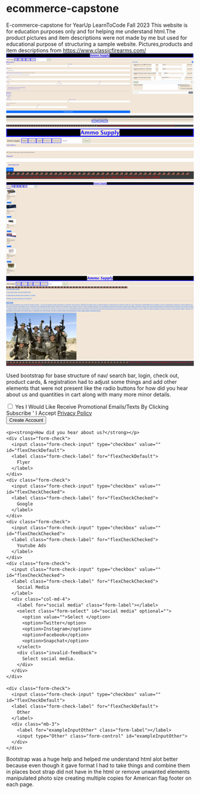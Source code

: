 # ecommerce-capstone
E-commerce-capstone for YearUp LearnToCode Fall 2023
This website is for education purposes only and for helping me understand html.The product pictures and item descriptions were not made by me but used for educational purpose of structuring a  sample website.
Pictures,products and item descriptions from https://www.classicfirearms.com/
<img src="/images/checkoutpage.png">
<img src="/images/loginpage.png">
<img src="/images/productspage.png">
<img src="/images/homepage.png">

Used bootstrap for base structure of nav/ search bar, login, check out, product cards, & registration had to adjust some things and add other elements that were not present like the radio buttons for how did you hear about us and quantities in cart along with many more minor details.
     <div class="mb-3 form-check">
        <input type="checkbox" class="form-check-input" id="exampleCheck1">
        <label class="form-check-label" for="exampleCheck1"> Yes I Would Like Receive Promotional Emails/Texts By
          Clicking Subscribe ' I Accept <a href="">Privacy Policy</a> </label>
      </div>
      <button type="submit" class="btn btn-primary"> Create Account</button>
    </form>

    <p><strong>How did you hear about us?</strong></p>
    <div class="form-check">
      <input class="form-check-input" type="checkbox" value="" id="flexCheckDefault">
      <label class="form-check-label" for="flexCheckDefault">
        Flyer
      </label>
    </div>
    <div class="form-check">
      <input class="form-check-input" type="checkbox" value="" id="flexCheckChecked">
      <label class="form-check-label" for="flexCheckChecked">
        Google
      </label>
    </div>
    <div class="form-check">
      <input class="form-check-input" type="checkbox" value="" id="flexCheckChecked">
      <label class="form-check-label" for="flexCheckChecked">
        Youtube Ads
      </label>
    </div>
    <div class="form-check">
      <input class="form-check-input" type="checkbox" value="" id="flexCheckChecked">
      <label class="form-check-label" for="flexCheckChecked">
        Social Media
      </label>
      <div class="col-md-4">
        <label for="social media" class="form-label"></label>
        <select class="form-select" id="social media" optional="">
          <option value="">Select </option>
          <option>Twitter</option>
          <option>Instagram</option>
          <option>Facebook</option>
          <option>Snapchat</option>
        </select>
        <div class="invalid-feedback">
          Select social media.
        </div>
      </div>
    </div>

    <div class="form-check">
      <input class="form-check-input" type="checkbox" value="" id="flexCheckDefault">
      <label class="form-check-label" for="flexCheckDefault">
        Other
      </label>
      <div class="mb-3">
        <label for="exampleInputOther" class="form-label"></label>
        <input type="Other" class="form-control" id="exampleInputOther">
      </div>
    </div>

Bootstrap was a huge help and helped me understand html alot better because even though it gave format I had to take things and combine them in places boot strap did not have in the html or remove unwanted elements 
manipulated photo size creating multiple copies for American flag footer on each page.

